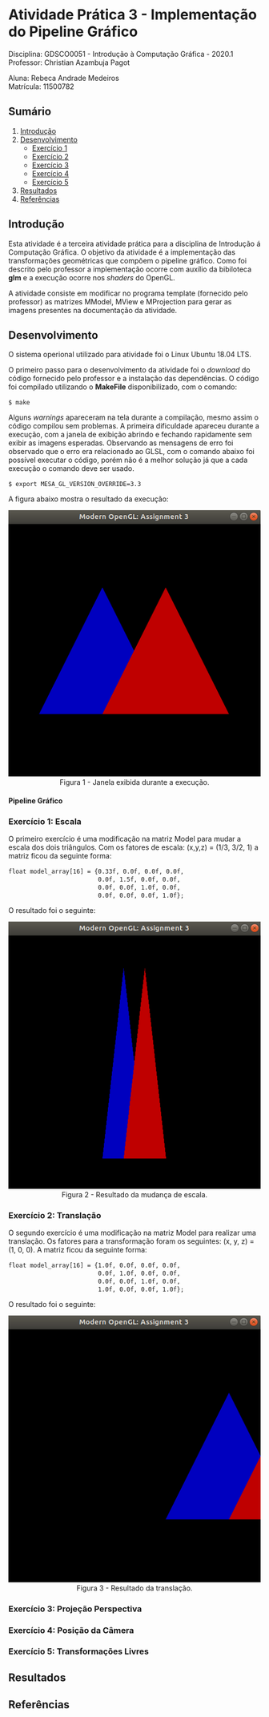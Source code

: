 # Atividade Prática 3 - Implementação do Pipeline Gráfico

Disciplina: GDSCO0051 - Introdução à Computação Gráfica - 2020.1 <br />
Professor: Christian Azambuja Pagot

Aluna: Rebeca Andrade Medeiros <br />
Matrícula: 11500782

## Sumário

1. [Introdução](https://github.com/rebecamedeiros/icg/blob/main/Atividade_3/Atividade_3.md#introdu%C3%A7%C3%A3o)
2. [Desenvolvimento](https://github.com/rebecamedeiros/icg/blob/main/Atividade_3/Atividade_3.md#desenvolvimento) <br />
   * [Exercício 1](https://github.com/rebecamedeiros/icg/blob/main/Atividade_3/Atividade_3.md#exerc%C3%ADcio-1)<br />
   * [Exercício 2](https://github.com/rebecamedeiros/icg/blob/main/Atividade_3/Atividade_3.md#exerc%C3%ADcio-2) <br />
   * [Exercício 3](https://github.com/rebecamedeiros/icg/blob/main/Atividade_3/Atividade_3.md#exerc%C3%ADcio-3) <br />
   * [Exercício 4](https://github.com/rebecamedeiros/icg/blob/main/Atividade_3/Atividade_3.md#exerc%C3%ADcio-4)<br />
   * [Exercício 5](https://github.com/rebecamedeiros/icg/blob/main/Atividade_3/Atividade_3.md#exerc%C3%ADcio-5)<br />
3. [Resultados](https://github.com/rebecamedeiros/icg/blob/main/Atividade_3/Atividade_3.md#resultados)
4. [Referências](https://github.com/rebecamedeiros/icg/blob/main/Atividade_3/Atividade_3.md#refer%C3%AAncias)

## Introdução
Esta atividade é a terceira atividade prática para a disciplina de Introdução á Computação Gráfica. O objetivo da atividade é a implementação das transformações geométricas que compõem o pipeline gráfico. Como foi descrito pelo professor a implementação ocorre com auxílio da bibiloteca **glm** e a execução ocorre nos *shaders* do OpenGL.

A atividade consiste em modificar no programa template (fornecido pelo professor) as matrizes MModel, MView e MProjection para gerar as imagens presentes na documentação da atividade. 

## Desenvolvimento
O sistema operional utilizado para atividade foi o Linux Ubuntu 18.04 LTS.

O primeiro passo para o desenvolvimento da atividade foi o *download* do código fornecido pelo professor e a instalação das dependências. O código foi compilado utilizando o **MakeFile** disponibilizado, com o comando: 

```
$ make
```
Alguns *warnings* apareceram na tela durante a compilação, mesmo assim o código compilou sem problemas. A primeira dificuldade apareceu durante a execução, com a janela de exibição abrindo e fechando rapidamente sem exibir as imagens esperadas. Observando as mensagens de erro foi observado que o erro era relacionado ao GLSL, com o comando abaixo foi possível executar o código, porém não é a melhor solução já que a cada execução o comando deve ser usado.

```
$ export MESA_GL_VERSION_OVERRIDE=3.3
```
A figura abaixo mostra o resultado da execução:

<p align="center">
  <img src="https://github.com/rebecamedeiros/icg/blob/main/Atividade_3/Figuras/img1.png" /> <br />
  Figura 1 - Janela exibida durante a execução.
</p>

#### Pipeline Gráfico


### Exercício 1: Escala
O primeiro exercício é uma modificação na matriz Model para mudar a escala dos dois triângulos. Com os fatores de escala: (x,y,z) = (1/3, 3/2, 1) a matriz ficou da seguinte forma:

```
float model_array[16] = {0.33f, 0.0f, 0.0f, 0.0f, 
                         0.0f, 1.5f, 0.0f, 0.0f, 
                         0.0f, 0.0f, 1.0f, 0.0f, 
                         0.0f, 0.0f, 0.0f, 1.0f};
```
O resultado foi o seguinte:

<p align="center">
  <img src="https://github.com/rebecamedeiros/icg/blob/main/Atividade_3/Figuras/img2.png" /> <br />
  Figura 2 - Resultado da mudança de escala.
</p>

### Exercício 2: Translação
O segundo exercício é uma modificação na matriz Model para realizar uma translação. Os fatores para a transformação foram os seguintes: (x, y, z) = (1, 0, 0). A matriz ficou da seguinte forma: 

```
float model_array[16] = {1.0f, 0.0f, 0.0f, 0.0f, 
                         0.0f, 1.0f, 0.0f, 0.0f, 
                         0.0f, 0.0f, 1.0f, 0.0f, 
                         1.0f, 0.0f, 0.0f, 1.0f};
```
O resultado foi o seguinte:
<p align="center">
  <img src="https://github.com/rebecamedeiros/icg/blob/main/Atividade_3/Figuras/img3.png" /> <br />
  Figura 3 - Resultado da translação.
</p>


### Exercício 3: Projeção Perspectiva

### Exercício 4: Posição da Câmera

### Exercício 5: Transformações Livres


## Resultados

## Referências
